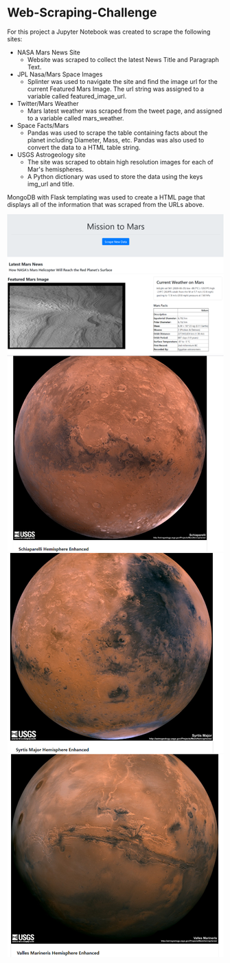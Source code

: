 # Web-Scraping-Challenge

For this project a Jupyter Notebook was created to scrape the following sites:

* NASA Mars News Site
  * Website was scraped to collect the latest News Title and Paragraph Text.
* JPL Nasa/Mars Space Images
  * Splinter was used to navigate the site and find the image url for the current Featured Mars Image. The url string was assigned to a variable called featured_image_url.
* Twitter/Mars Weather
  * Mars latest weather was scraped from the tweet page, and assigned to a variable called mars_weather.
* Space Facts/Mars
  * Pandas was used to scrape the table containing facts about the planet including Diameter, Mass, etc. Pandas was also used to convert the data to a HTML table string.
* USGS Astrogeology site
  * The site was scraped to obtain high resolution images for each of Mar's hemispheres.
  * A Python dictionary was used to store the data using the keys img_url and title.
  
MongoDB with Flask templating was used to create a HTML page that displays all of the information that was scraped from the URLs above.


![](images/img_1.PNG)
![](images/img_2.PNG)
![](images/img_4.PNG)
![](images/img_5.PNG)
![](images/img_6.PNG)
